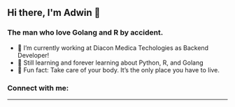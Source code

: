 ## Hi there, I'm Adwin 👋

### The man who love Golang and R by accident.

- 🔭 I’m currently working at Diacon Medica Techologies as Backend Developer!
- 📖 Still learning and forever learning about Python, R, and Golang
- 🚀 Fun fact: Take care of your body. It’s the only place you have to live.

### Connect with me:
---
[twitter]: https://twitter.com/adwinugroho
[instagram]: https://instagram.com/adwinnsiswoyo
[linkedin]: https://linkedin.com/in/adwin-nugroho-siswoyo
